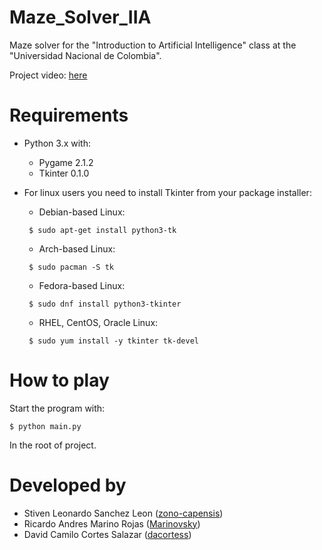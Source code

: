 # Maze_Solver_IIA

Maze solver for the "Introduction to Artificial Intelligence" class at the "Universidad Nacional de Colombia". 

Project video: [here](https://www.youtube.com/watch?v=5vNwhw3XhFg)

# Requirements
  - Python 3.x with:
    - Pygame 2.1.2
    - Tkinter 0.1.0

  - For linux users you need to install Tkinter from your package installer:

    - Debian-based Linux:
    ```console
     $ sudo apt-get install python3-tk
    ```
    - Arch-based Linux:
    ```console
     $ sudo pacman -S tk
    ```
    - Fedora-based Linux:
    ```console
     $ sudo dnf install python3-tkinter
    ```
    - RHEL, CentOS, Oracle Linux:
    ```console
     $ sudo yum install -y tkinter tk-devel
    ```

# How to play

Start the program with:

```console
$ python main.py
```
In the root of project.

# Developed by
  - Stiven Leonardo Sanchez Leon ([zono-capensis](https://github.com/zono-capensis))
  - Ricardo Andres Marino Rojas ([Marinovsky](https://github.com/Marinovsky))
  - David Camilo Cortes Salazar ([dacortess](https://github.com/dacortess))
